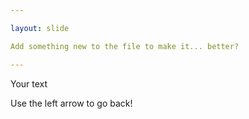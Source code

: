 ```yaml
---

layout: slide

Add something new to the file to make it... better?

---
```


Your text

Use the left arrow to go back!
